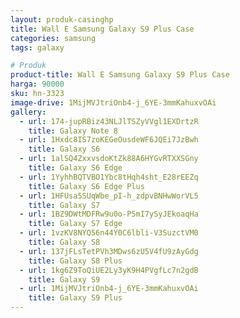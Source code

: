 ```yaml
---
layout: produk-casinghp
title: Wall E Samsung Galaxy S9 Plus Case
categories: samsung
tags: galaxy

# Produk
product-title: Wall E Samsung Galaxy S9 Plus Case
harga: 90000
sku: hn-3323
image-drive: 1MijMVJtriOnb4-j_6YE-3mmKahuxvOAi
gallery:
  - url: 174-jupRBiz43NLJlTSZyVVgl1EXDrtzR
    title: Galaxy Note 8
  - url: 1Hxdc8IS7zoKEGeOusdeWF6JQEi7JzBwh
    title: Galaxy S6
  - url: 1alSQ4ZxxvsdoKtZk88A6HYGvRTXXSGny
    title: Galaxy S6 Edge
  - url: 1YyhhBQTVBO1Ybc8tHqh4sht_E28rEEZq
    title: Galaxy S6 Edge Plus
  - url: 1HFUsa5SUqWbe_pI-h_zdpvBNHwWorVL5
    title: Galaxy S7
  - url: 1BZ9DWtMDFRw9u0o-P5mI7ySyJEkoaqHa
    title: Galaxy S7 Edge
  - url: 1vzKV8NYQ56n44Y0C6lbli-V3SuzctVM0
    title: Galaxy S8
  - url: 137jFLsTetPVh3MDws6zU5V4fU9zAyGdg
    title: Galaxy S8 Plus
  - url: 1kg6Z9ToQiUE2Ly3yK9H4PVgfLc7n2gdB
    title: Galaxy S9
  - url: 1MijMVJtriOnb4-j_6YE-3mmKahuxvOAi
    title: Galaxy S9 Plus
---
```

